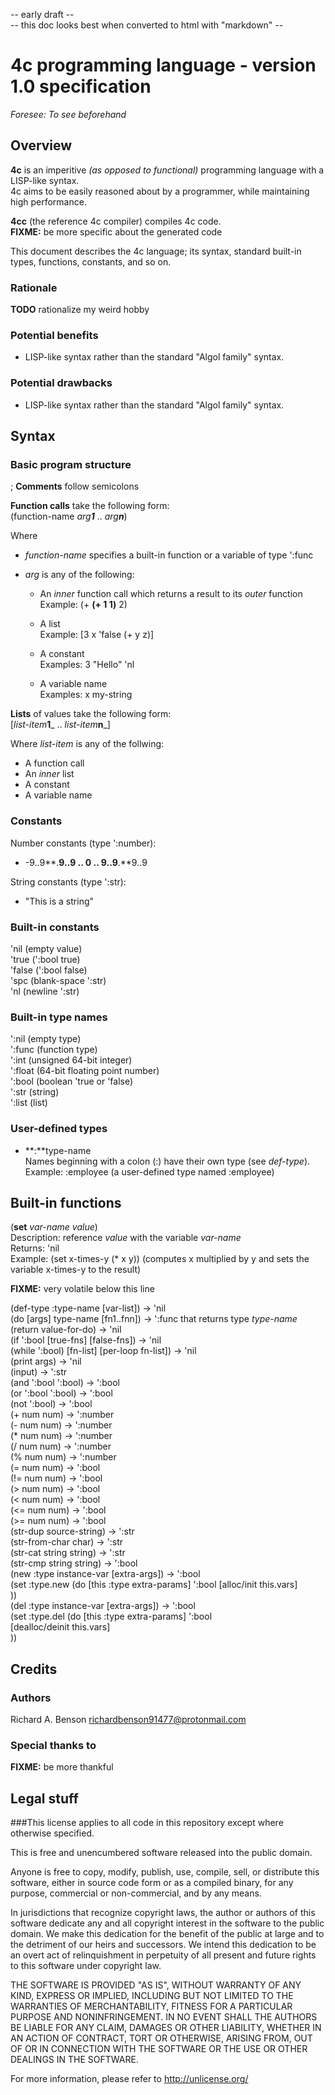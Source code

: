 -- early draft --  
-- this doc looks best when converted to html with "markdown" --

4c programming language - version 1.0 specification
===
_Foresee: To see beforehand_

## Overview
**4c** is an imperitive _(as opposed to functional)_ programming language with a LISP-like syntax.  
4c aims to be easily reasoned about by a programmer, while maintaining high performance.

**4cc** (the reference 4c compiler) compiles 4c code.  
__FIXME:__ be more specific about the generated code

This document describes the 4c language; its syntax, standard built-in types, functions, constants, and so on.  

### Rationale
__TODO__ rationalize my weird hobby  

### Potential benefits
  * LISP-like syntax rather than the standard "Algol family" syntax.  

### Potential drawbacks
  * LISP-like syntax rather than the standard "Algol family" syntax.  

## Syntax
### Basic program structure
; **Comments** follow semicolons  

**Function calls** take the following form:  
(function-name _arg**1**_ .. _arg**n**_)
 
Where  

  * _function-name_ specifies a built-in function or a variable of type ':func
  * _arg_ is any of the following:

    -   An _inner_ function call which returns a result to its _outer_ function  
        Example: (+ **(+ 1 1)** 2)

    -   A list  
        Example: [3 x 'false (+ y z)]

    -   A constant  
        Examples: 3 "Hello" 'nl

    -   A variable name  
        Examples: x my-string

**Lists** of values take the following form:  
[_list-item_**1**_ .. _list-item_**n**_]  

Where _list-item_ is any of the follwing:  

  * A function call
  * An _inner_ list
  * A constant
  * A variable name

### Constants
Number constants (type ':number):

  *  -9..9**.**9..9 .. 0 .. 9..9**.**9..9

String constants (type ':str):

  *  "This is a string"

### Built-in constants
'nil (empty value)  
'true (':bool true)  
'false (':bool false)  
'spc (blank-space ':str)  
'nl (newline ':str)  

### Built-in type names
':nil (empty type)  
':func (function type)  
':int (unsigned 64-bit integer)  
':float (64-bit floating point number)  
':bool (boolean 'true or 'false)  
':str (string)  
':list (list)  

### User-defined types

  * **:**type-name  
        Names beginning with a colon (:) have their own type (see _def-type_).  
        Example: :employee (a user-defined type named :employee)  

## Built-in functions
(**set** _var-name_ _value_)  
Description: reference _value_ with the variable _var-name_  
Returns: 'nil  
Example: (set x-times-y (\* x y)) (computes x multiplied by y and sets the variable x-times-y to the result)

__FIXME:__ very volatile below this line  

(def-type :type-name [var-list]) -> 'nil  
(do [args] type-name [fn1..fnn]) -> ':func that returns type _type-name_  
(return value-for-do) -> 'nil  
(if ':bool [true-fns] [false-fns]) -> 'nil  
(while ':bool) [fn-list] [per-loop fn-list]) -> 'nil  
(print args) -> 'nil  
(input) -> ':str  
(and ':bool ':bool) -> ':bool  
(or ':bool ':bool) -> ':bool  
(not ':bool) -> ':bool  
(+ num num) -> ':number  
(- num num) -> ':number  
(\* num num) -> ':number  
(/ num num) -> ':number  
(% num num) -> ':number  
(= num num) -> ':bool  
(!= num num) -> ':bool  
(> num num) -> ':bool  
(< num num) -> ':bool  
(<= num num) -> ':bool  
(>= num num) -> ':bool  
(str-dup source-string) -> ':str  
(str-from-char char) -> ':str  
(str-cat string string) -> ':str  
(str-cmp string string) -> ':bool  
(new :type instance-var [extra-args]) -> ':bool  
    (set :type.new (do [this :type extra-params] ':bool
      [alloc/init this.vars]  
    ))  
(del :type instance-var [extra-args]) -> ':bool  
    (set :type.del (do [this :type extra-params] ':bool  
      [dealloc/deinit this.vars]  
    ))  

## Credits

### Authors
Richard A. Benson <richardbenson91477@protonmail.com><br>

### Special thanks to  
__FIXME:__ be more thankful

## Legal stuff

###This license applies to all code in this repository except where otherwise specified.

This is free and unencumbered software released into the public domain.

Anyone is free to copy, modify, publish, use, compile, sell, or
distribute this software, either in source code form or as a compiled
binary, for any purpose, commercial or non-commercial, and by any
means.

In jurisdictions that recognize copyright laws, the author or authors
of this software dedicate any and all copyright interest in the
software to the public domain. We make this dedication for the benefit
of the public at large and to the detriment of our heirs and
successors. We intend this dedication to be an overt act of
relinquishment in perpetuity of all present and future rights to this
software under copyright law.

THE SOFTWARE IS PROVIDED "AS IS", WITHOUT WARRANTY OF ANY KIND,
EXPRESS OR IMPLIED, INCLUDING BUT NOT LIMITED TO THE WARRANTIES OF
MERCHANTABILITY, FITNESS FOR A PARTICULAR PURPOSE AND NONINFRINGEMENT.
IN NO EVENT SHALL THE AUTHORS BE LIABLE FOR ANY CLAIM, DAMAGES OR
OTHER LIABILITY, WHETHER IN AN ACTION OF CONTRACT, TORT OR OTHERWISE,
ARISING FROM, OUT OF OR IN CONNECTION WITH THE SOFTWARE OR THE USE OR
OTHER DEALINGS IN THE SOFTWARE.

For more information, please refer to <http://unlicense.org/>

